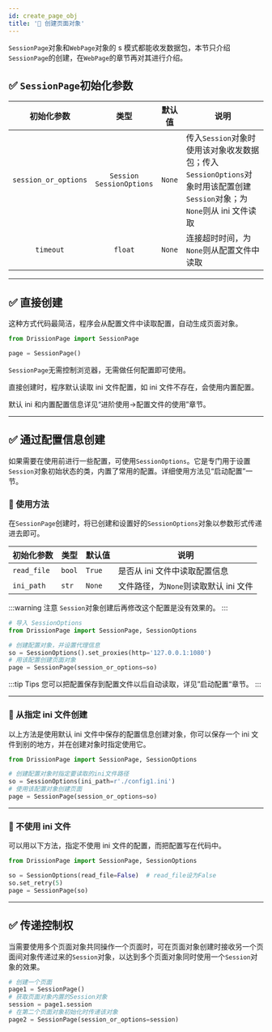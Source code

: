 ```yaml
---
id: create_page_obj
title: '🚄 创建页面对象'
---
```


`SessionPage`对象和`WebPage`对象的 s 模式都能收发数据包，本节只介绍`SessionPage`的创建，在`WebPage`的章节再对其进行介绍。

## ✅️️ `SessionPage`初始化参数

| 初始化参数                | 类型                            | 默认值    | 说明                                                                                          |
|:--------------------:|:-----------------------------:|:------:|---------------------------------------------------------------------------------------------|
| `session_or_options` | `Session`<br/>`SessionOptions` | `None` | 传入`Session`对象时使用该对象收发数据包；传入`SessionOptions`对象时用该配置创建`Session`对象；为`None`则从 ini 文件读取 |
| `timeout`            | `float`                       | `None` | 连接超时时间，为`None`则从配置文件中读取                                                                     |

---

## ✅️️ 直接创建

这种方式代码最简洁，程序会从配置文件中读取配置，自动生成页面对象。

```python
from DrissionPage import SessionPage

page = SessionPage()
```

`SessionPage`无需控制浏览器，无需做任何配置即可使用。

直接创建时，程序默认读取 ini 文件配置，如 ini 文件不存在，会使用内置配置。

默认 ini 和内置配置信息详见“进阶使用->配置文件的使用”章节。

---

## ✅️️ 通过配置信息创建

如果需要在使用前进行一些配置，可使用`SessionOptions`。它是专门用于设置`Session`对象初始状态的类，内置了常用的配置。详细使用方法见“启动配置”一节。

### 📌 使用方法

在`SessionPage`创建时，将已创建和设置好的`SessionOptions`对象以参数形式传递进去即可。

| 初始化参数       | 类型     | 默认值    | 说明                       |
| ----------- | ------ | ------ | ------------------------ |
| `read_file` | `bool` | `True` | 是否从 ini 文件中读取配置信息        |
| `ini_path`  | `str`  | `None` | 文件路径，为`None`则读取默认 ini 文件 |

:::warning 注意
    `Session`对象创建后再修改这个配置是没有效果的。
:::

```python
# 导入 SessionOptions
from DrissionPage import SessionPage, SessionOptions

# 创建配置对象，并设置代理信息
so = SessionOptions().set_proxies(http='127.0.0.1:1080')
# 用该配置创建页面对象
page = SessionPage(session_or_options=so)
```

:::tip Tips
    您可以把配置保存到配置文件以后自动读取，详见”启动配置“章节。
:::

---

### 📌 从指定 ini 文件创建

以上方法是使用默认 ini 文件中保存的配置信息创建对象，你可以保存一个 ini 文件到别的地方，并在创建对象时指定使用它。

```python
from DrissionPage import SessionPage, SessionOptions

# 创建配置对象时指定要读取的ini文件路径
so = SessionOptions(ini_path=r'./config1.ini')
# 使用该配置对象创建页面
page = SessionPage(session_or_options=so)
```

---

### 📌 不使用 ini 文件

可以用以下方法，指定不使用 ini 文件的配置，而把配置写在代码中。

```python
from DrissionPage import SessionPage, SessionOptions

so = SessionOptions(read_file=False)  # read_file设为False
so.set_retry(5)
page = SessionPage(so)
```

---

## ✅️️ 传递控制权

当需要使用多个页面对象共同操作一个页面时，可在页面对象创建时接收另一个页面间对象传递过来的`Session`对象，以达到多个页面对象同时使用一个`Session`对象的效果。

```python
# 创建一个页面
page1 = SessionPage()
# 获取页面对象内置的Session对象
session = page1.session
# 在第二个页面对象初始化时传递该对象
page2 = SessionPage(session_or_options=session)
```
